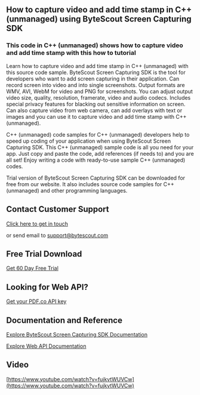 ## How to capture video and add time stamp in C++ (unmanaged) using ByteScout Screen Capturing SDK

### This code in C++ (unmanaged) shows how to capture video and add time stamp with this how to tutorial

Learn how to capture video and add time stamp in C++ (unmanaged) with this source code sample. ByteScout Screen Capturing SDK is the tool for developers who want to add screen capturing in their application. Can record screen into video and into single screenshots. Output formats are WMV, AVI, WebM for video and PNG for screenshots. You can adjust output video size, quality, resolution, framerate, video and audio codecs. Includes special privacy features for blacking out sensitive information on screen. Can also capture video from web camera, can add overlays with text or images and you can use it to capture video and add time stamp with C++ (unmanaged).

C++ (unmanaged) code samples for C++ (unmanaged) developers help to speed up coding of your application when using ByteScout Screen Capturing SDK. This C++ (unmanaged) sample code is all you need for your app. Just copy and paste the code, add references (if needs to) and you are all set! Enjoy writing a code with ready-to-use sample C++ (unmanaged) codes.

Trial version of ByteScout Screen Capturing SDK can be downloaded for free from our website. It also includes source code samples for C++ (unmanaged) and other programming languages.

## Contact Customer Support

[Click here to get in touch](https://bytescout.zendesk.com/hc/en-us/requests/new?subject=ByteScout%20Screen%20Capturing%20SDK%20Question)

or send email to [support@bytescout.com](mailto:support@bytescout.com?subject=ByteScout%20Screen%20Capturing%20SDK%20Question) 

## Free Trial Download

[Get 60 Day Free Trial](https://bytescout.com/download/web-installer?utm_source=github-readme)

## Looking for Web API? 

[Get your PDF.co API key](https://pdf.co/documentation/api?utm_source=github-readme)

## Documentation and Reference

[Explore ByteScout Screen Capturing SDK Documentation](https://bytescout.com/documentation/index.html?utm_source=github-readme)

[Explore Web API Documentation](https://pdf.co/documentation/api?utm_source=github-readme)

## Video

[https://www.youtube.com/watch?v=fujkvtWUVCw](https://www.youtube.com/watch?v=fujkvtWUVCw)